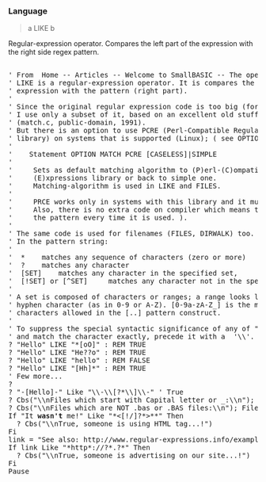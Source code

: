 ### Language

> a LIKE b

Regular-expression operator. Compares the left part of the expression with the right side regex pattern.

<pre>

' From  Home -- Articles -- Welcome to SmallBASIC -- The operator LIKE :
' LIKE is a regular-expression operator. It is compares the left part of the
' expression with the pattern (right part).
'
' Since the original regular expression code is too big (for handhelds),
' I use only a subset of it, based on an excellent old stuff by J. Kercheval
' (match.c, public-domain, 1991).
' But there is an option to use PCRE (Perl-Compatible Regular Expression
' library) on systems that is supported (Linux); ( see OPTION:
'
'    Statement OPTION MATCH PCRE [CASELESS]|SIMPLE
'
'     Sets as default matching algorithm to (P)erl-(C)ompatible (R)egular
'     (E)xpressions library or back to simple one.
'     Matching-algorithm is used in LIKE and FILES.
'
'     PRCE works only in systems with this library and it must be linked with.
'     Also, there is no extra code on compiler which means that SB compiles
'     the pattern every time it is used. ).
'
' The same code is used for filenames (FILES, DIRWALK) too.
' In the pattern string:
'
'  * 	matches any sequence of characters (zero or more)
'  ? 	matches any character
'  [SET] 	matches any character in the specified set,
'  [!SET] or [^SET] 	matches any character not in the specified set.
'
' A set is composed of characters or ranges; a range looks like character
' hyphen character (as in 0-9 or A-Z). [0-9a-zA-Z_] is the minimal set of
' characters allowed in the [..] pattern construct.
'
' To suppress the special syntactic significance of any of "[]*?!^-\\",
' and match the character exactly, precede it with a  '\\'.
? "Hello" LIKE "*[oO]" : REM TRUE
? "Hello" LIKE "He??o" : REM TRUE
? "Hello" LIKE "hello" : REM FALSE
? "Hello" LIKE "[Hh]*" : REM TRUE
' Few more...
?
? "-[Hello]-" Like "\\-\\[?*\\]\\-" ' True
? Cbs("\\nFiles which start with Capital letter or _:\\n"); Files("[A-Z_]*")
? Cbs("\\nFiles which are NOT .bas or .BAS files:\\n"); Files("*[!.bas][!.BAS]")
If "It <strong>wasn't</strong> me!" Like "*<[!/]?*>*</?*>*" Then
  ? Cbs("\\nTrue, someone is using HTML tag...!")
Fi
link = "See also: http://www.regular-expressions.info/examples.html for demos."
If link Like "*http*://?*.?*" Then
  ? Cbs("\\nTrue, someone is advertising on our site...!")
Fi
Pause

</pre>

